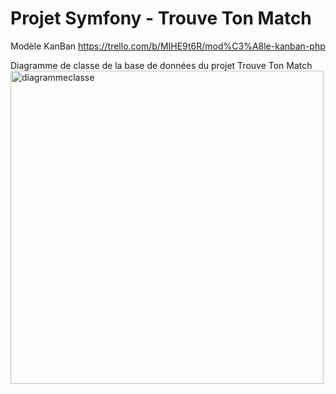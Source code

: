 # Projet Symfony - Trouve Ton Match


Modèle KanBan
https://trello.com/b/MIHE9t6R/mod%C3%A8le-kanban-php

Diagramme de classe de la base de données du projet Trouve Ton Match
<img width="501" alt="diagrammeclasse" src="https://user-images.githubusercontent.com/113670994/232250100-0c2a9831-d45d-45b6-aede-7ff75a4bc993.png">
